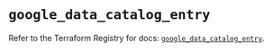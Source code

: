 # `google_data_catalog_entry`

Refer to the Terraform Registry for docs: [`google_data_catalog_entry`](https://registry.terraform.io/providers/hashicorp/google/6.40.0/docs/resources/data_catalog_entry).
